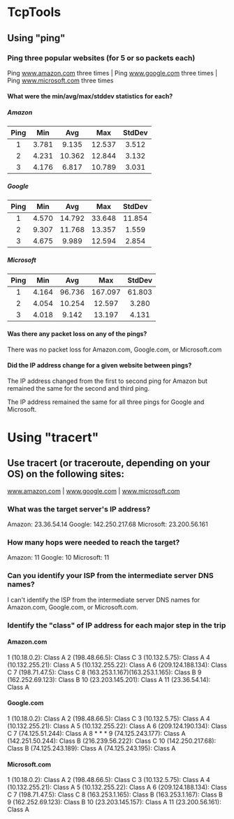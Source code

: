 # TcpTools

## Using "ping" 
### Ping three popular websites (for 5 or so packets each)

  Ping www.amazon.com three times | Ping www.google.com  three times | Ping www.microsoft.com three times

#### What were the min/avg/max/stddev statistics for each?

##### Amazon

  | Ping     | Min      | Avg      | Max     | StdDev  |
  | :----:   | :----:   |  :----:  | :----:  | :----:  |
  | 1        | 3.781    | 9.135    | 12.537  | 3.512   |
  | 2        | 4.231    | 10.362   | 12.844  | 3.132   |
  | 3        | 4.176    | 6.817    | 10.789  | 3.031   |

##### Google

  | Ping     | Min      | Avg      | Max     | StdDev  |
  | :----:   | :----:   |  :----:  | :----:  | :----:  |
  | 1        | 4.570    | 14.792   | 33.648  | 11.854  |
  | 2        | 9.307    | 11.768   | 13.357  | 1.559   |
  | 3        | 4.675    | 9.989    | 12.594  | 2.854   |

##### Microsoft

  | Ping     | Min      | Avg      | Max     | StdDev  |
  | :----:   | :----:   |  :----:  | :----:  | :----:  |
  | 1        | 4.164    | 96.736   | 167.097 | 61.803  |
  | 2        | 4.054    | 10.254   | 12.597  | 3.280   |
  | 3        | 4.018    | 9.142    | 13.197  | 4.131   |

#### Was there any packet loss on any of the pings?

  There was no packet loss for Amazon.com, Google.com, or Microsoft.com


#### Did the IP address change for a given website between pings?

  The IP address changed from the first to second ping for Amazon but 
  remained the same for the second and third ping.

  The IP address remained the same for all three pings for Google and Microsoft.
  
  
# Using "tracert" 
## Use tracert (or traceroute, depending on your OS) on the following sites:
www.amazon.com | www.google.com | www.microsoft.com


### What was the target server's IP address?

Amazon: 23.36.54.14
Google: 142.250.217.68
Microsoft: 23.200.56.161

### How many hops were needed to reach the target?

Amazon: 11
Google: 10
Microsoft: 11

### Can you identify your ISP from the intermediate server DNS names?

I can't identify the ISP from the intermediate server DNS names for 
Amazon.com, Google.com, or Microsoft.com.



### Identify the "class" of IP address for each major step in the trip

#### Amazon.com

1 (10.18.0.2): Class A
2 (198.48.66.5): Class C
3 (10.132.5.75): Class A
4 (10.132.255.21): Class A
5 (10.132.255.22): Class A
6 (209.124.188.134): Class C
7 (198.71.47.5): Class C
8 (163.253.1.167)(163.253.1.165): Class B
9 (162.252.69.123): Class B
10 (23.203.145.201): Class A
11 (23.36.54.14): Class A

#### Google.com

1 (10.18.0.2): Class A
2 (198.48.66.5): Class C
3 (10.132.5.75): Class A
4 (10.132.255.21): Class A
5 (10.132.255.22): Class A 
6 (209.124.190.134): Class C 
7 (74.125.51.244): Class A 
8 * * *
9 (74.125.243.177): Class A 
  (142.251.50.244): Class B 
  (216.239.56.222): Class C 
10 (142.250.217.68): Class B 
   (74.125.243.189): Class A 
   (74.125.243.195): Class A
   
#### Microsoft.com

1 (10.18.0.2): Class A
2 (198.48.66.5): Class C
3 (10.132.5.75): Class A
4 (10.132.255.21): Class A
5 (10.132.255.22): Class A
6 (209.124.188.134): Class C
7 (198.71.47.5): Class C
8 (163.253.1.165): Class B
  (163.253.1.167): Class B
9 (162.252.69.123): Class B
10 (23.203.145.157): Class A
11 (23.200.56.161): Class A


